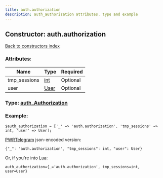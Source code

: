 ```yaml
---
title: auth.authorization
description: auth_authorization attributes, type and example
---
```

## Constructor: auth.authorization  
[Back to constructors index](index.md)



### Attributes:

| Name     |    Type       | Required |
|----------|---------------|----------|
|tmp\_sessions|[int](../types/int.md) | Optional|
|user|[User](../types/User.md) | Optional|



### Type: [auth\_Authorization](../types/auth_Authorization.md)


### Example:

```
$auth_authorization = ['_' => 'auth.authorization', 'tmp_sessions' => int, 'user' => User];
```  

[PWRTelegram](https://pwrtelegram.xyz) json-encoded version:

```
{"_": "auth.authorization", "tmp_sessions": int, "user": User}
```


Or, if you're into Lua:  


```
auth_authorization={_='auth.authorization', tmp_sessions=int, user=User}

```



